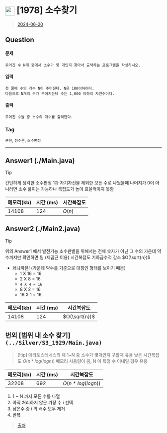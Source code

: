 # <img src="https://d2gd6pc034wcta.cloudfront.net/tier/4.svg" width="30" height="30" style="vertical-align: middle;"/> [1978] 소수찾기
> [2024-06-20](https://www.acmicpc.net/problem/1978)

## Question
#### 문제
``` 
주어진 수 N개 중에서 소수가 몇 개인지 찾아서 출력하는 프로그램을 작성하시오.
```
#### 입력
```
첫 줄에 수의 개수 N이 주어진다. N은 100이하이다. 
다음으로 N개의 수가 주어지는데 수는 1,000 이하의 자연수이다.
```
#### 출력
```
주어진 수들 중 소수의 개수를 출력한다.
```
### Tag
`구현`, `정수론`, `소수판정`

--- 

## Answer1 (./Main.java)
> [!tip]
> 간단하게 생각한 소수판정
> 1과 자기자신을 제외한 모든 수로 나눴을때 나머지가 0이 아니라면 소수
> 풀이는 가능하나 복잡도가 높아 효율적이지 못함


| 메모리(kb) | 시간  (ms) | 시간복잡도 |
|---------|----------|-------|
| 14108   | 124       | $O(n)$    |

## Answer2 (./Main2.java)
> [!tip]
> 위의 Answer1 에서 발전가능
> 소수판별을 위해서는 전체 숫자가 아닌 
> 그 수의 가운데 약수까지만 확인하면 됨 (제곱근 이용)
> 시간복잡도 기하급수적 감소 $O(\sqrt{n})$
- 왜냐하묜! (가운데 약수를 기준으로 대칭인 형태를 보이기 때문)
  - 1 X 16 = 16
  - 2 X 8 = 16
  - `4 X 4 = 16`
  - 8 X 2 = 16
  - 16 X 1 = 16

| 메모리(kb) | 시간  (ms) | 시간복잡도 |
|---------|----------|-------|
| 14108   | 124       |  $O(\sqrt{n})$    |



## 번외 [범위 내 소수 찾기] `(../Silver/S3_1929/Main.java)`
> [!tip] 에라토스테네스의 체
> 1~N 중 소수가 몇개인지 구할때 유용
> 낮은 시간복잡도  $O(n * log(log n))$
> 메모리 사용량이 큼, N 이 특정 수 이내일 경우 유용

| 메모리(kb) | 시간  (ms) | 시간복잡도 |
|---------|----------|-------|
| 32208   | 692       | $O(n * log(log n))$    |



1. 1 ~ N 까지 모든 수를 나열
2. 아직 처리하지 않은 가장 수 i 선택
3. 남은수 중 i 의 배수 모두 제거
4. 반복
> [출처](https://velog.io/@changhee09/%EC%95%8C%EA%B3%A0%EB%A6%AC%EC%A6%98-%EC%86%8C%EC%88%98%EC%9D%98-%ED%8C%90%EB%B3%84-%EC%97%90%EB%9D%BC%ED%86%A0%EC%8A%A4%ED%85%8C%EB%84%A4%EC%8A%A4%EC%9D%98-%EC%B2%B4)
